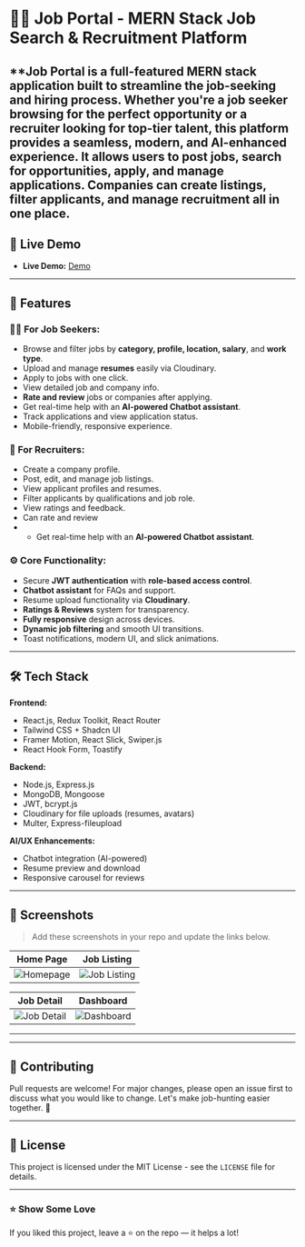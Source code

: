 
# 🧑‍💼 Job Portal - MERN Stack Job Search & Recruitment Platform

**Job Portal is a full-featured MERN stack application built to streamline the job-seeking and hiring process. Whether you're a job seeker browsing for the perfect opportunity or a recruiter looking for top-tier talent, this platform provides a seamless, modern, and AI-enhanced experience.
It allows users to post jobs, search for opportunities, apply, and manage applications. Companies can create listings, filter applicants, and manage recruitment all in one place.
---

## 🚀 Live Demo

- **Live Demo:** [Demo](https://job-poral-sigma.vercel.app)

---

## 📌 Features

### 👨‍💻 For Job Seekers:
- Browse and filter jobs by **category, profile, location, salary**, and **work type**.
- Upload and manage **resumes** easily via Cloudinary.
- Apply to jobs with one click.
- View detailed job and company info.
- **Rate and review** jobs or companies after applying.
- Get real-time help with an **AI-powered Chatbot assistant**.
- Track applications and view application status.
- Mobile-friendly, responsive experience.

### 🏢 For Recruiters:
- Create a company profile.
- Post, edit, and manage job listings.
- View applicant profiles and resumes.
- Filter applicants by qualifications and job role.
- View ratings and feedback.
- Can rate and review
- - Get real-time help with an **AI-powered Chatbot assistant**.

### ⚙️ Core Functionality:
- Secure **JWT authentication** with **role-based access control**.
- **Chatbot assistant** for FAQs and support.
- Resume upload functionality via **Cloudinary**.
- **Ratings & Reviews** system for transparency.
- **Fully responsive** design across devices.
- **Dynamic job filtering** and smooth UI transitions.
- Toast notifications, modern UI, and slick animations.

---

## 🛠️ Tech Stack

**Frontend:**
- React.js, Redux Toolkit, React Router
- Tailwind CSS + Shadcn UI
- Framer Motion, React Slick, Swiper.js
- React Hook Form, Toastify

**Backend:**
- Node.js, Express.js
- MongoDB, Mongoose
- JWT, bcrypt.js
- Cloudinary for file uploads (resumes, avatars)
- Multer, Express-fileupload

**AI/UX Enhancements:**
- Chatbot integration (AI-powered)
- Resume preview and download
- Responsive carousel for reviews

---

  

## 📸 Screenshots

> Add these screenshots in your repo and update the links below.

| Home Page | Job Listing |
|-----------|-------------|
| ![Homepage](./screenshots/homepage.png) | ![Job Listing](./screenshots/job-listing.png) |

| Job Detail | Dashboard |
|------------|-----------|
| ![Job Detail](./screenshots/job-detail.png) | ![Dashboard](./screenshots/dashboard.png) |

---

 
---

## 🤝 Contributing

Pull requests are welcome! For major changes, please open an issue first to discuss what you would like to change. Let's make job-hunting easier together. 🚀

---

## 📜 License

This project is licensed under the MIT License - see the `LICENSE` file for details.

---

### ⭐ Show Some Love

If you liked this project, leave a ⭐ on the repo — it helps a lot!

